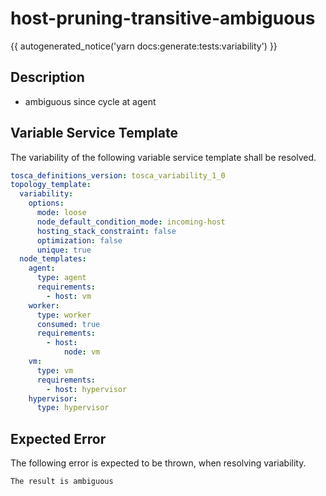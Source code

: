 # host-pruning-transitive-ambiguous

{{ autogenerated_notice('yarn docs:generate:tests:variability') }}

## Description

- ambiguous since cycle at agent


## Variable Service Template

The variability of the following variable service template shall be resolved.

```yaml linenums="1"
tosca_definitions_version: tosca_variability_1_0
topology_template:
  variability:
    options:
      mode: loose
      node_default_condition_mode: incoming-host
      hosting_stack_constraint: false
      optimization: false
      unique: true
  node_templates:
    agent:
      type: agent
      requirements:
        - host: vm
    worker:
      type: worker
      consumed: true
      requirements:
        - host:
            node: vm
    vm:
      type: vm
      requirements:
        - host: hypervisor
    hypervisor:
      type: hypervisor
```




## Expected Error

The following error is expected to be thrown, when resolving variability.

```text linenums="1"
The result is ambiguous
```
